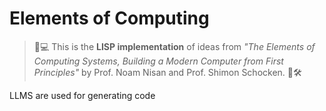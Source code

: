 # Elements of Computing

> 🧠💻 This is the **LISP implementation** of ideas from
> *"The Elements of Computing Systems, Building a Modern Computer from First Principles"*
> by Prof. Noam Nisan and Prof. Shimon Schocken. 📘🛠️

LLMS are used for generating code